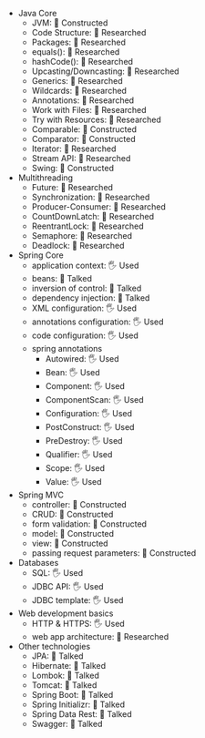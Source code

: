 - Java Core
  - JVM: 🚀 Constructed
  - Code Structure: 🔬 Researched
  - Packages: 🔬 Researched
  - equals(): 🔬 Researched
  - hashCode(): 🔬 Researched
  - Upcasting/Downcasting: 🔬 Researched
  - Generics: 🔬 Researched
  - Wildcards: 🔬 Researched
  - Annotations: 🔬 Researched
  - Work with Files: 🔬 Researched
  - Try with Resources: 🔬 Researched
  - Comparable: 🚀 Constructed
  - Comparator: 🚀 Constructed
  - Iterator: 🔬 Researched
  - Stream API: 🔬 Researched
  - Swing: 🚀 Constructed
- Multithreading
  - Future: 🔬 Researched
  - Synchronization: 🔬 Researched
  - Producer-Consumer: 🔬 Researched
  - CountDownLatch: 🔬 Researched
  - ReentrantLock: 🔬 Researched
  - Semaphore: 🔬 Researched
  - Deadlock: 🔬 Researched
- Spring Core
  - application context: 🖐️ Used
  - beans: 📢 Talked
  - inversion of control: 📢 Talked
  - dependency injection: 📢 Talked
  - XML configuration: 🖐️ Used
  - annotations configuration: 🖐️ Used
  - code configuration: 🖐️ Used
  - spring annotations
    - Autowired: 🖐️ Used
    - Bean: 🖐️ Used
    - Component: 🖐️ Used
    - ComponentScan: 🖐️ Used
    - Configuration: 🖐️ Used
    - PostConstruct: 🖐️ Used
    - PreDestroy: 🖐️ Used
    - Qualifier: 🖐️ Used
    - Scope: 🖐️ Used
    - Value: 🖐️ Used
- Spring MVC
  - controller: 🚀 Constructed
  - CRUD: 🚀 Constructed
  - form validation: 🚀 Constructed
  - model: 🚀 Constructed
  - view: 🚀 Constructed
  - passing request parameters: 🚀 Constructed
- Databases 
  - SQL: 🖐️ Used
  - JDBC API: 🖐️ Used
  - JDBC template: 🖐️ Used
 - Web development basics
   - HTTP & HTTPS: 🖐️ Used
   - web app architecture: 🔬 Researched
- Other technologies
  - JPA: 📢 Talked
  - Hibernate: 📢 Talked
  - Lombok: 📢 Talked
  - Tomcat: 📢 Talked
  - Spring Boot: 📢 Talked
  - Spring Initializr: 📢 Talked
  - Spring Data Rest: 📢 Talked
  - Swagger: 📢 Talked
